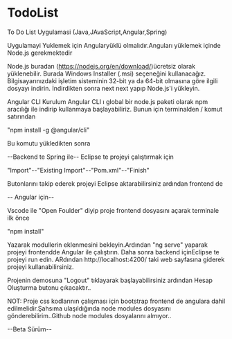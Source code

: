 # TodoList
To Do List Uygulamasi (Java,JAvaScript,Angular,Spring)


Uygulamayi Yuklemek için Angularyüklü olmalıdır.Anguları yüklemek içinde Node.js gerekmektedir

Node.js buradan (https://nodejs.org/en/download/)ücretsiz olarak yüklenebilir. 
Burada Windows Installer (.msi) seçeneğini kullanacağız. 
Bilgisayarınızdaki işletim sisteminin 32-bit ya da 64-bit olmasına göre ilgili dosyayı indirin.
İndirdikten sonra next next yapıp Node.js'i yükleyin.

Angular CLI Kurulum
Angular CLI ı global bir node.js paketi olarak npm  aracılığı ile indirip  kullanmaya başlayabiliriz. 
Bunun için terminalden / komut satırından

"npm install -g @angular/cli"

Bu komutu yükledikten sonra 

--Backend te Spring ile--
Eclipse te projeyi çalıştırmak için 

"Import"--"Existing Import"--"Pom.xml"--"Finish"

Butonlarını takip ederek projeyi Eclipse aktarabilirsiniz ardından frontend de

-- Angular için--

Vscode ile "Open Foulder" diyip proje frontend dosyasını açarak terminale ilk önce

"npm install"

Yazarak modullerin eklenmesini bekleyin.Ardından "ng serve" yaparak projeyi frontendde Angular ile çalıştırın.
Daha sonra backend içinEclipse te projeyi run edin. ARdından http://localhost:4200/ taki web sayfasına giderek projeyi kullanabilirsiniz.

Projenin demosuna "Logout" tıklayarak başlayabilirsiniz ardından Hesap Oluşturma butonu çıkacaktır..


NOT: Proje css kodlarının çalışması için bootstrap frontend de angulara dahil edilmelidir.Şahsıma ulaşıldığında node modules dosyasını gönderebilirim..Github node modules dosyalarını almıyor..

--Beta Sürüm--
